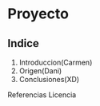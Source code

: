 # Proyecto

## Indice
1. Introduccion(Carmen)
2. Origen(Dani)
3. Conclusiones(XD)



Referencias
Licencia

